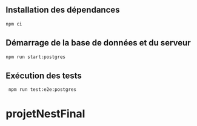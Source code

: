 ## Installation des dépendances

```bash
npm ci 
```

## Démarrage de la base de données et du serveur

```bash
npm run start:postgres 
```

## Exécution des tests

```bash
 npm run test:e2e:postgres 
 ```
# projetNestFinal
